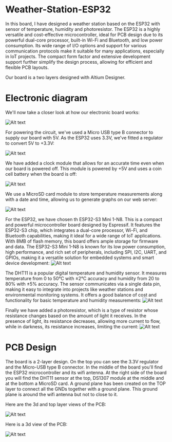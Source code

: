 # Weather-Station-ESP32
In this board, I have designed a weather station based on the ESP32 with sensor of temperature, humidity and photoresistor. 
The ESP32 is a highly versatile and cost-effective microcontroller, ideal for PCB design due to its powerful dual-core processor, built-in Wi-Fi and Bluetooth, and low power consumption. Its wide range of I/O options and support for various communication protocols make it suitable for many applications, especially in IoT projects. The compact form factor and extensive development support further simplify the design process, allowing for efficient and flexible PCB layouts.

Our board is a two layers designed with Altium Designer.

<h1> Electronic diagram</h1>
We'll now take a closer look at how our electronic board works: 

![Alt text](image/schema.png?raw=true "PCB in 3D view")

For powering the circuit, we've used a Micro USB type B connector to supply our board with 5V. As the ESP32 uses 3.3V, we've fitted a regulator to convert 5V to +3.3V: 

![Alt text](image/2.png?raw=true "PCB in 3D view")

We have added a clock module that allows for an accurate time even when our board is powered off. This module is powered by +5V and uses a coin cell battery when the board is off: 

![Alt text](image/3.png?raw=true "PCB in 3D view")

We use a MicroSD card module to store temperature measurements along with a date and time, allowing us to generate graphs on our web server:

![Alt text](image/4.png?raw=true "PCB in 3D view")


For the ESP32, we have chosen th ESP32-S3 Mini 1-N8. This is a compact and powerful microcontroller board designed by Espressif. It features the ESP32-S3 chip, which integrates a dual-core processor, Wi-Fi, and Bluetooth capabilities, making it ideal for a wide range of IoT applications. With 8MB of flash memory, this board offers ample storage for firmware and data. The ESP32-S3 Mini 1-N8 is known for its low power consumption, high performance, and rich set of peripherals, including SPI, I2C, UART, and GPIOs, making it a versatile solution for embedded systems and smart device development:
![Alt text](image/5.png?raw=true "PCB in 3D view")

The DHT11 is a popular digital temperature and humidity sensor. It measures temperature from 0 to 50°C with ±2°C accuracy and humidity from 20 to 80% with ±5% accuracy. The sensor communicates via a single data pin, making it easy to integrate into projects like weather stations and environmental monitoring systems. It offers a good balance of cost and functionality for basic temperature and humidity measurements:
![Alt text](image/6.png?raw=true "PCB in 3D view")

Finally we have added a photoresistor, which is a type of resistor whose resistance changes based on the amount of light it receives. In the presence of light, its resistance decreases, allowing more current to flow, while in darkness, its resistance increases, limiting the current:
![Alt text](image/7.png?raw=true "PCB in 3D view")


<h1>PCB Design</h1>


The board is a 2-layer design. On the top you can see the 3.3V regulator and the Micro-USB type B connector.
In the middle of the board you'll find the ESP32 microcontroller and its wifi antenna.
At the right side of the board you will find the DHT11 sensor at the top, DS1307 module at the middle and at the bottom a MicroSD card.
A ground plane has been created on the TOP layer to connect all the GNDs together with a ground plane. This ground plane is around the wifi antenna but not to close to it.

Here are the 3d and top layer views of the PCB:

![Alt text](image/8.png?raw=true "PCB in 3D view")

Here is a 3d view of the PCB:

![Alt text](image/9.png?raw=true "PCB in 3D view")


